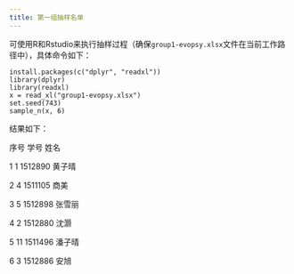 ```yaml
---
title: 第一组抽样名单
---
```


可使用R和Rstudio来执行抽样过程（确保`group1-evopsy.xlsx`文件在当前工作路径中），具体命令如下：

    install.packages(c("dplyr", "readxl"))
    library(dplyr)
    library(readxl)
    x = read_xl("group1-evopsy.xlsx")
    set.seed(743)
    sample_n(x, 6)

结果如下：

   序号    学号   姓名
   
  <dbl>   <dbl>  <chr>
  
1     1 1512890 黄子晴

2     4 1511105   商美

3     5 1512898 张雪丽

4     2 1512880   沈灏

5    11 1511496 潘子晴

6     3 1512886   安旭

